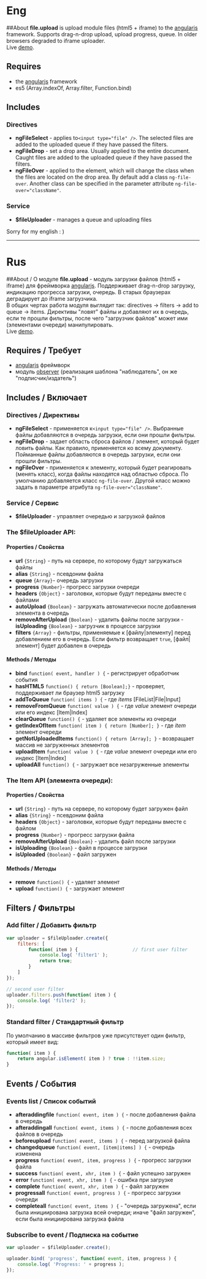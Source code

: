 ﻿# Eng

##About
**file.upload** is upload module files (html5 + iframe) to the [angularjs](http://angularjs.org/) framework. Supports drag-n-drop upload, upload progress, queue. In older browsers degraded to iframe uploader.<br />
Live [demo](http://learn.javascript.ru/play/CTpiQb).

## Requires
- the [angularjs](https://github.com/angular/angular.js) framework
- es5 (Array.indexOf, Array.filter, Function.bind)


## Includes
### Directives
- **ngFileSelect** - applies to`<input type="file" />`. The selected files are added to the uploaded queue if they have passed the filters.
- **ngFileDrop** - set a drop area. Usually applied to the entire document. Caught files are added to the uploaded queue if they have passed the filters.
- **ngFileOver** - applied to the element, which will change the class when the files are located on the drop area. By default add a class `ng-file-over`. Another class can be specified in the parameter attribute `ng-file-over="className"`.

### Service
- **$fileUploader** - manages a queue and uploading files

Sorry for my english : )

---

# Rus

##About / О модуле
**file.upload** - модуль загрузки файлов (html5 + iframe) для фреймворка [angularjs](http://angularjs.org/). Поддерживает drag-n-drop загрузку, индикацию прогресса загрузки, очередь. В старых браузерах деградирует до iframe загрузчика.<br />
В общих чертах работа модуля выглядит так: directives -> filters -> add to queue -> items. Директивы "ловят" файлы и добавляют их в очередь, если те прошли фильтры, после чего "загрузчик файлов" может ими (элементами очереди) манипулировать.<br />
Live [demo](http://learn.javascript.ru/play/CTpiQb).

## Requires / Требует
- [angularjs](https://github.com/angular/angular.js) фреймворк
- модуль [observer](https://github.com/nervgh/angular-file-upload/blob/master/js/angular/modules/observer.js) (реализация шаблона "наблюдатель", он же "подписчик/издатель")

## Includes / Включает
### Directives / Директивы
- **ngFileSelect** - применяется к`<input type="file" />`. Выбранные файлы добавляются в очередь загрузки, если они прошли фильтры.
- **ngFileDrop** - задает область сброса файлов / элемент, который будет ловить файлы. Как правило, применяется ко всему документу. Пойманные файлы добавляются в очередь загрузки, если они прошли фильтры.
- **ngFileOver** - применяется к элементу, который будет реагировать (менять класс), когда файлы находятся над областью сброса. По умолчанию добавляется класс `ng-file-over`. Другой класс можно задать в параметре атрибута `ng-file-over="className"`.

### Service / Сервис
- **$fileUploader** - управляет очередью и загрузкой файлов

### The $fileUploader API:
#### Properties / Свойства
- **url** `{String}` - путь на сервере, по которому будут загружаться файлы
- **alias** `{String}` - псевдоним файла
- **queue** `{Array}`- очередь загрузки
- **progress** `{Number}`- прогресс загрузки очереди
- **headers** `{Object}` - заголовки, которые будут переданы вместе с файлами
- **autoUpload** `{Boolean}` - загружать автоматически после добавления элемента в очередь
- **removeAfterUpload** `{Boolean}` - удалить файлы после загрузки
-**isUploading** `{Boolean}` - загрузчик в процессе загрузки
- **filters** `{Array}` - фильтры, применяемые к [файлу|элементу] перед добавлением его в очередь. Если фильтр возвращает `true`, [файл|элемент] будет добавлен в очередь

#### Methods / Методы
- **bind** `function( event, handler ) {` - регистрирует обработчик события
- **hasHTML5** `function() { return [Boolean];}` - проверяет, поддерживает ли браузер html5 загрузку
- **addToQueue** `function( items ) {` - где _items_ [FileList|File|Input]
- **removeFromQueue** `function( value ) {` - где _value_ элемент очереди или его индекс [Item|Index]
- **clearQueue** `function() {` - удаляет все элементы из очереди
- **getIndexOfItem** `function( item ) { return [Number]; }` - где _item_ элемент очереди
- **getNotUploadedItems** `function() { return [Array]; }` - возвращает массив не загруженных элементов
- **uploadItem** `function( value ) {` - где _value_ элемент очереди или его индекс [Item|Index]
- **uploadAll** `function() {` - загружает все незагруженные элементы

### The Item API (элемента очереди):
#### Properties / Свойства
- **url** `{String}` - путь на сервере, по которому будет загружен файл
- **alias** `{String}` - псевдоним файла
- **headers** `{Object}` - заголовки, которые будут переданы вместе с файлом
- **progress** `{Number}` - прогресс загрузки файла
- **removeAfterUpload** `{Boolean}` - удалить файл после загрузки
- **isUploading** `{Boolean}` - файл в процессе загрузки
- **isUploaded** `{Boolean}` - файл загружен

#### Methods / Методы
- **remove** `function() {` - удаляет элемент
- **upload** `function() {` - загружает элемент

## Filters / Фильтры
### Add filter / Добавить фильтр
```javascript
var uploader = $fileUploader.create({
    filters: [
        function( item ) {                    // first user filter
            console.log( 'filter1' );
            return true;
        }
    ]
});

// second user filter
uploader.filters.push(function( item ) {
    console.log( 'filter2' );
});
```

### Standard filter / Стандартный фильтр
По умолчанию в массиве фильтров уже присутствует один фильтр, который имеет вид:
```javascript
function( item ) { 
	return angular.isElement( item ) ? true : !!item.size;
}
```

## Events / События
### Events list / Список событий
- **afteraddingfile** `function( event, item ) {` - после добавления файла в очередь
- **afteraddingall** `function( event, items ) {` - после добавления всех файлов в очередь
- **beforeupload** `function( event, items ) {` - перед загрузкой файла
- **changedqueue** `function( event, [item|items] ) {` - очередь изменена
- **progress** `function( event, item, progress ) {` - прогресс загрузки файла
- **success** `function( event, xhr, item ) {` - файл успешно загружен
- **error** `function( event, xhr, item ) {` - ошибка при загрузке
- **complete** `function( event, xhr, item ) {` - файл загружен
- **progressall** `function( event, progress ) {` - прогресс загрузки очереди
- **completeall** `function( event, items ) {` - "очередь загружена", если была инициирована загрузка всей очереди; иначе "файл загружен", если была инициирована загрузка файла

### Subscribe to event / Подписка на событие
```javascript
var uploader = $fileUploader.create();

uploader.bind( 'progress', function( event, item, progress ) {
    console.log( 'Progress: ' + progress );
});
```
